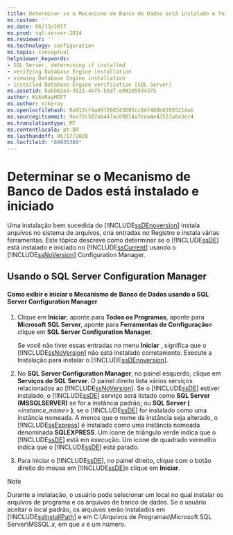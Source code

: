 ```yaml
---
title: Determinar se o Mecanismo de Banco de Dados está instalado e foi iniciado | Microsoft Docs
ms.custom: ''
ms.date: 06/13/2017
ms.prod: sql-server-2014
ms.reviewer: ''
ms.technology: configuration
ms.topic: conceptual
helpviewer_keywords:
- SQL Server, determining if installed
- verifying Database Engine installation
- viewing Database Engine installation
- installed Database Engine verification [SQL Server]
ms.assetid: babb02e4-3521-4b75-b5df-e09205594375
author: MikeRayMSFT
ms.author: mikeray
ms.openlocfilehash: 0a912cf4a89f208543605cc84f480b63955214ab
ms.sourcegitcommit: 9ee72c507ab447ac69014a7eea4e43523a0a3ec4
ms.translationtype: MT
ms.contentlocale: pt-BR
ms.lasthandoff: 06/17/2020
ms.locfileid: "84935380"
---
```

# <a name="determine-whether-the-database-engine-is-installed-and-started"></a>Determinar se o Mecanismo de Banco de Dados está instalado e iniciado
  Uma instalação bem sucedida do [!INCLUDE[ssDEnoversion](../../includes/ssdenoversion-md.md)] instala arquivos no sistema de arquivos, cria entradas no Registro e instala várias ferramentas. Este tópico descreve como determinar se o [!INCLUDE[ssDE](../../includes/ssde-md.md)] está instalado e iniciado no [!INCLUDE[ssCurrent](../../includes/sscurrent-md.md)] usando o [!INCLUDE[ssNoVersion](../../includes/ssnoversion-md.md)] Configuration Manager.  
  
##  <a name="using-sql-server-configuration-manager"></a><a name="SSMSProcedure"></a> Usando o SQL Server Configuration Manager  
  
#### <a name="how-to-view-and-start-the-database-engine-by-using-sql-server-configuration-manager"></a>Como exibir e iniciar o Mecanismo de Banco de Dados usando o SQL Server Configuration Manager  
  
1.  Clique em **Iniciar**, aponte para **Todos os Programas**, aponte para **Microsoft SQL Server**, aponte para **Ferramentas de Configuração**e clique em **SQL Server Configuration Manager**.  
  
     Se você não tiver essas entradas no menu **Iniciar** , significa que o [!INCLUDE[ssNoVersion](../../includes/ssnoversion-md.md)] não está instalado corretamente. Execute a Instalação para instalar o [!INCLUDE[ssDEnoversion](../../includes/ssdenoversion-md.md)].  
  
2.  No **SQL Server Configuration Manager**, no painel esquerdo, clique em **Serviços do SQL Server**. O painel direito lista vários serviços relacionados ao [!INCLUDE[ssNoVersion](../../includes/ssnoversion-md.md)]. Se o [!INCLUDE[ssDE](../../includes/ssde-md.md)] estiver instalado, o [!INCLUDE[ssDE](../../includes/ssde-md.md)] serviço será listado como **SQL Server (MSSQLSERVER)** se for a instância padrão; ou **SQL Server (** \<*instance_name*> **)**, se o [!INCLUDE[ssDE](../../includes/ssde-md.md)] for instalado como uma instância nomeada. A menos que o nome da instância seja alterado, o [!INCLUDE[ssExpress](../../includes/ssexpress-md.md)] é instalado como uma instância nomeada denominada **SQLEXPRESS**. Um ícone de triângulo verde indica que o [!INCLUDE[ssDE](../../includes/ssde-md.md)] está em execução. Um ícone de quadrado vermelho indica que o [!INCLUDE[ssDE](../../includes/ssde-md.md)] está parado.  
  
3.  Para iniciar o [!INCLUDE[ssDE](../../includes/ssde-md.md)], no painel direito, clique com o botão direito do mouse em [!INCLUDE[ssDE](../../includes/ssde-md.md)]e clique em **Iniciar**.  
  
> [!NOTE]  
>  Durante a instalação, o usuário pode selecionar um local no qual instalar os arquivos de programa e os arquivos de banco de dados. Se o usuário aceitar o local padrão, os arquivos serão instalados em [!INCLUDE[ssInstallPath](../../includes/ssinstallpath-md.md)] e em C:\Arquivos de Programas\Microsoft SQL Server\MSSQL.*x*, em que *x* é um número.  
  
  
